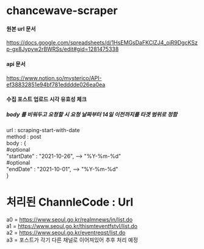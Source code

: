 # chancewave-scraper
#### 원본 url 문서
https://docs.google.com/spreadsheets/d/1HsEMGsDaFKClZJ4_oiR9DgcKSzp-gx8Jypyw2rBWRSs/edit#gid=1281475338


#### api 문서
https://www.notion.so/mysterico/API-ef38832851e94bf781edddde026ea0ea


#### 수집 포스트 업로드 시각 유효성 체크

##### body 를 비워두고 요청할 시 요청 날짜부터 14일 이전까지를 타겟 범위로 정함

url : scraping-start-with-date  
method : post  
body : {  
    #optional  
    "startDate" : "2021-10-26",  --> "%Y-%m-%d"  
    #optional  
    "endDate" : "2021-10-01",  --> "%Y-%m-%d"  
}  

# 처리된 ChannleCode : Url
a0 = https://www.seoul.go.kr/realmnews/in/list.do  
a1 = https://www.seoul.go.kr/thismteventfstvl/list.do  
a2 = https://www.seoul.go.kr/eventreqst/list.do  
a3 = 포스트가 각기 다른 채널로 이어져있어 추후 처리 예정